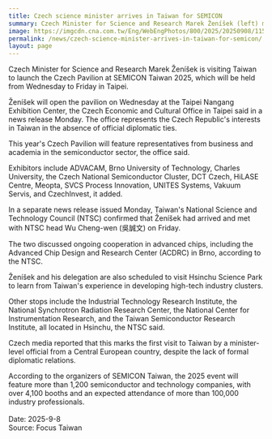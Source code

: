 ```yaml
---
title: Czech science minister arrives in Taiwan for SEMICON
summary: Czech Minister for Science and Research Marek Ženíšek (left) meets with National Science and Technology Council head Wu Cheng-wen on Friday. Photo courtesy of National Science and Technology Council
image: https://imgcdn.cna.com.tw/Eng/WebEngPhotos/800/2025/20250908/1152x768_330961899326.jpg
permalink: /news/czech-science-minister-arrives-in-taiwan-for-semicon/
layout: page
---
```

Czech Minister for Science and Research Marek Ženíšek is visiting Taiwan to launch the Czech Pavilion at SEMICON Taiwan 2025, which will be held from Wednesday to Friday in Taipei.

Ženíšek will open the pavilion on Wednesday at the Taipei Nangang Exhibition Center, the Czech Economic and Cultural Office in Taipei said in a news release Monday. The office represents the Czech Republic's interests in Taiwan in the absence of official diplomatic ties.

This year's Czech Pavilion will feature representatives from business and academia in the semiconductor sector, the office said.

Exhibitors include ADVACAM, Brno University of Technology, Charles University, the Czech National Semiconductor Cluster, DCT Czech, HiLASE Centre, Meopta, SVCS Process Innovation, UNITES Systems, Vakuum Servis, and CzechInvest, it added.

In a separate news release issued Monday, Taiwan's National Science and Technology Council (NTSC) confirmed that Ženíšek had arrived and met with NTSC head Wu Cheng-wen (吳誠文) on Friday.

The two discussed ongoing cooperation in advanced chips, including the Advanced Chip Design and Research Center (ACDRC) in Brno, according to the NTSC.

Ženíšek and his delegation are also scheduled to visit Hsinchu Science Park to learn from Taiwan's experience in developing high-tech industry clusters.

Other stops include the Industrial Technology Research Institute, the National Synchrotron Radiation Research Center, the National Center for Instrumentation Research, and the Taiwan Semiconductor Research Institute, all located in Hsinchu, the NTSC said.

Czech media reported that this marks the first visit to Taiwan by a minister-level official from a Central European country, despite the lack of formal diplomatic relations.

According to the organizers of SEMICON Taiwan, the 2025 event will feature more than 1,200 semiconductor and technology companies, with over 4,100 booths and an expected attendance of more than 100,000 industry professionals.
<br/>
<br/>
Date: 2025-9-8
<br/>
Source: Focus Taiwan
